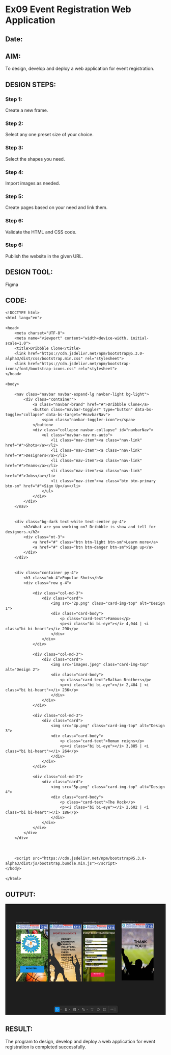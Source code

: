# Ex09 Event Registration Web Application
## Date:

## AIM:
To design, develop and deploy a web application for event registration.

## DESIGN STEPS:

### Step 1:
Create a new frame.

### Step 2:
Select any one preset size of your choice.

### Step 3:
Select the shapes you need.

### Step 4:
Import images as needed.

### Step 5:
Create pages based on your need and link them.

### Step 6:

Validate the HTML and CSS code.

### Step 6:

Publish the website in the given URL.

## DESIGN TOOL:
Figma

## CODE:
```
<!DOCTYPE html>
<html lang="en">

<head>
    <meta charset="UTF-8">
    <meta name="viewport" content="width=device-width, initial-scale=1.0">
    <title>Dribbble Clone</title>
    <link href="https://cdn.jsdelivr.net/npm/bootstrap@5.3.0-alpha3/dist/css/bootstrap.min.css" rel="stylesheet">
    <link href="https://cdn.jsdelivr.net/npm/bootstrap-icons/font/bootstrap-icons.css" rel="stylesheet">
</head>

<body>
    
    <nav class="navbar navbar-expand-lg navbar-light bg-light">
        <div class="container">
            <a class="navbar-brand" href="#">Dribbble Clone</a>
            <button class="navbar-toggler" type="button" data-bs-toggle="collapse" data-bs-target="#navbarNav">
                <span class="navbar-toggler-icon"></span>
            </button>
            <div class="collapse navbar-collapse" id="navbarNav">
                <ul class="navbar-nav ms-auto">
                    <li class="nav-item"><a class="nav-link" href="#">Shots</a></li>
                    <li class="nav-item"><a class="nav-link" href="#">Designers</a></li>
                    <li class="nav-item"><a class="nav-link" href="#">Teams</a></li>
                    <li class="nav-item"><a class="nav-link" href="#">Jobs</a></li>
                    <li class="nav-item"><a class="btn btn-primary btn-sm" href="#">Sign Up</a></li>
                </ul>
            </div>
        </div>
    </nav>

    
    <div class="bg-dark text-white text-center py-4">
        <h2>What are you working on? Dribbble is show and tell for designers.</h2>
        <div class="mt-3">
            <a href="#" class="btn btn-light btn-sm">Learn more</a>
            <a href="#" class="btn btn-danger btn-sm">Sign up</a>
        </div>
    </div>

    
    <div class="container py-4">
        <h3 class="mb-4">Popular Shots</h3>
        <div class="row g-4">
            
            <div class="col-md-3">
                <div class="card">
                    <img src="2p.png" class="card-img-top" alt="Design 1">
                    <div class="card-body">
                        <p class="card-text">Famous</p>
                        <p><i class="bi bi-eye"></i> 4,044 | <i class="bi bi-heart"></i> 290</p>
                    </div>
                </div>
            </div>
            
            <div class="col-md-3">
                <div class="card">
                    <img src="images.jpeg" class="card-img-top" alt="Design 2">
                    <div class="card-body">
                        <p class="card-text">Balkan Brothers</p>
                        <p><i class="bi bi-eye"></i> 2,404 | <i class="bi bi-heart"></i> 236</p>
                    </div>
                </div>
            </div>
            
            <div class="col-md-3">
                <div class="card">
                    <img src="4p.png" class="card-img-top" alt="Design 3">
                    <div class="card-body">
                        <p class="card-text">Roman reigns</p>
                        <p><i class="bi bi-eye"></i> 3,885 | <i class="bi bi-heart"></i> 264</p>
                    </div>
                </div>
            </div>
            
            <div class="col-md-3">
                <div class="card">
                    <img src="5p.png" class="card-img-top" alt="Design 4">
                    <div class="card-body">
                        <p class="card-text">The Rock</p>
                        <p><i class="bi bi-eye"></i> 2,602 | <i class="bi bi-heart"></i> 186</p>
                    </div>
                </div>
            </div>
        </div>
    </div>



    <script src="https://cdn.jsdelivr.net/npm/bootstrap@5.3.0-alpha3/dist/js/bootstrap.bundle.min.js"></script>
</body>

</html>

```

## OUTPUT:
![alt text](<Screenshot 2025-05-21 231613.png>)

## RESULT:
The program to design, develop and deploy a web application for event registration is completed successfully.
